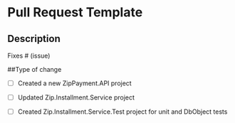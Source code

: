 # Pull Request Template

## Description



Fixes # (issue)

##Type of change

-[ ] Created a new ZipPayment.API project

-[ ] Updated Zip.Installment.Service project

-[ ] Created Zip.Installment.Service.Test project for unit and DbObject tests
